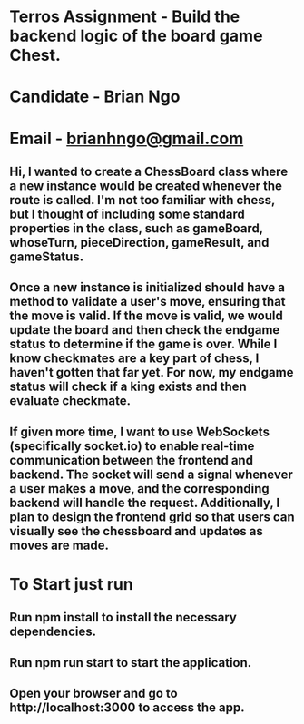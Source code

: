 # Terros Assignment - Build the backend logic of the board game Chest.

# Candidate - Brian Ngo

# Email - brianhngo@gmail.com

## Hi, I wanted to create a ChessBoard class where a new instance would be created whenever the route is called. I'm not too familiar with chess, but I thought of including some standard properties in the class, such as gameBoard, whoseTurn, pieceDirection, gameResult, and gameStatus.

## Once a new instance is initialized should have a method to validate a user's move, ensuring that the move is valid. If the move is valid, we would update the board and then check the endgame status to determine if the game is over. While I know checkmates are a key part of chess, I haven't gotten that far yet. For now, my endgame status will check if a king exists and then evaluate checkmate.

## If given more time, I want to use WebSockets (specifically socket.io) to enable real-time communication between the frontend and backend. The socket will send a signal whenever a user makes a move, and the corresponding backend will handle the request. Additionally, I plan to design the frontend grid so that users can visually see the chessboard and updates as moves are made.

# To Start just run

## Run npm install to install the necessary dependencies.

## Run npm run start to start the application.

## Open your browser and go to http://localhost:3000 to access the app.
